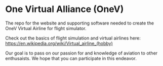 # One Virtual Alliance (OneV)
The repo for the website and supporting software needed to create the OneV Virtual Airline for flight simulator. 

Check out the basics of flight simulation and virtual airlines here:
https://en.wikipedia.org/wiki/Virtual_airline_(hobby)

Our goal is to pass on our passion for and knowledge of aviation to other enthusaists. We hope that you can participate in this endeavor.
